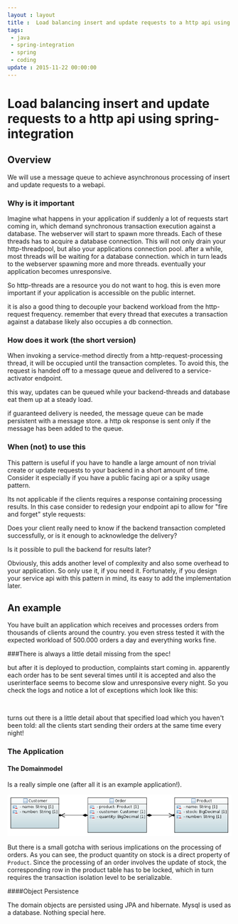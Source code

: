```yaml
---
layout : layout
title :  Load balancing insert and update requests to a http api using spring-integration
tags:
 - java
 - spring-integration
 - spring
 - coding
update : 2015-11-22 00:00:00
---
```


# Load balancing insert and update requests to a http api using spring-integration

## Overview

We will use a message queue to achieve asynchronous processing of insert and update requests to a webapi.

### Why is it important

Imagine what happens in your application if suddenly a lot of requests start coming in, which demand synchronous transaction execution against a database. The webserver will start to spawn more threads. Each of these threads has to acquire a database connection. This will not only drain your http-threadpool, but also your applications connection pool. after a while, most threads will be waiting for a database connection. which in turn leads to the webserver spawning more and more threads. eventually your application becomes unresponsive. 

So http-threads are a resource you do not want to hog. this is even more important if your application is accessible on the public internet.  

it is also a good thing to decouple your backend workload from the http-request frequency. remember that every thread that executes a transaction against a database likely also occupies a db connection. 


### How does it work (the short version)

When invoking a service-method directly from a http-request-processing thread, it will be occupied until the transaction completes. To avoid this, the request is handed off to a message queue and delivered to a service-activator endpoint. 

this way, updates can be queued while your backend-threads and database eat them up at a steady load.

if guaranteed delivery is needed, the message queue can be made persistent with a message store. a http ok response is sent only if the message has been added to the queue. 



### When (not) to use this

This pattern is useful if you have to handle a large amount of non trivial create or update requests to your backend in a short amount of time. Consider it especially if you have a public facing api or a spiky usage pattern.   

Its not applicable if the clients requires a response containing processing results. In this case consider to redesign your endpoint api to allow for "fire and forget" style requests: 

Does your client really need to know if the backend transaction completed successfully, or is it enough to acknowledge the delivery? 

Is it possible to pull the backend for results later?     

Obviously, this adds another level of complexity and also some overhead to your application. So only use it, if you need it. Fortunately, if you design your service api with this pattern in mind, its easy to add the implementation later.

## An example

You have built an application which receives and processes orders from thousands of clients around the country. you even stress tested it with the expected workload of 500.000 orders a day and everything works fine.

###There is always a little detail missing from the spec!

but after it is deployed to production, complaints start coming in. apparently each order has to be sent several times until it is accepted and also the userinterface seems to become slow and unresponsive every night. So you check the logs and notice a lot of exceptions which look like this:

``
``


turns out there is a little detail about that specified load which you haven't been told: all the clients start sending their orders at the same time every night!

### The Application



#### The Domainmodel

Is a really simple one (after all it is an example application!). 

![domain model](/resources/2014-08-18-srap-domain-classDiagram.PNG) 

But there is a small gotcha with serious implications on the processing of orders. As you can see, the product quantity on stock is a direct property of ``Product``. Since the processing of an order involves the update of stock, the corresponding row in the product table has to be locked, which in turn requires the transaction isolation level to be serializable.

####Object Persistence

The domain objects are persisted using JPA and hibernate. Mysql is used as a database. Nothing special here.








